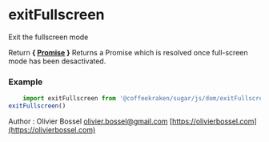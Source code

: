 # exitFullscreen

Exit the fullscreen mode

Return **{ [Promise](https://developer.mozilla.org/fr/docs/Web/JavaScript/Reference/Objets_globaux/Promise) }** Returns a Promise which is resolved once full-screen mode has been desactivated.

### Example
```js
	import exitFullscreen from '@coffeekraken/sugar/js/dom/exitFullscreen'
exitFullscreen()
```
Author : Olivier Bossel [olivier.bossel@gmail.com](mailto:olivier.bossel@gmail.com) [https://olivierbossel.com](https://olivierbossel.com)